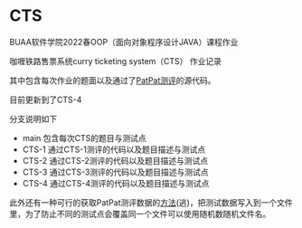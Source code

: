 # CTS

BUAA软件学院2022春OOP（面向对象程序设计JAVA）课程作业

咖喱铁路售票系统curry ticketing system（CTS） 作业记录

其中包含每次作业的题面以及通过了[PatPat测评](https://github.com/BUAA-SE-2021/patpat)的源代码。

目前更新到了CTS-4

分支说明如下

- main 包含每次CTS的题目与测试点
- CTS-1 通过CTS-1测评的代码以及题目描述与测试点
- CTS-2 通过CTS-2测评的代码以及题目描述与测试点
- CTS-3 通过CTS-3测评的代码以及题目描述与测试点
- CTS-4 通过CTS-4测评的代码以及题目描述与测试点

此外还有一种可行的获取PatPat测评数据的[方法](GetTestData.java)(逃)，把测试数据写入到一个文件里，为了防止不同的测试点会覆盖同一个文件可以使用随机数随机文件名。